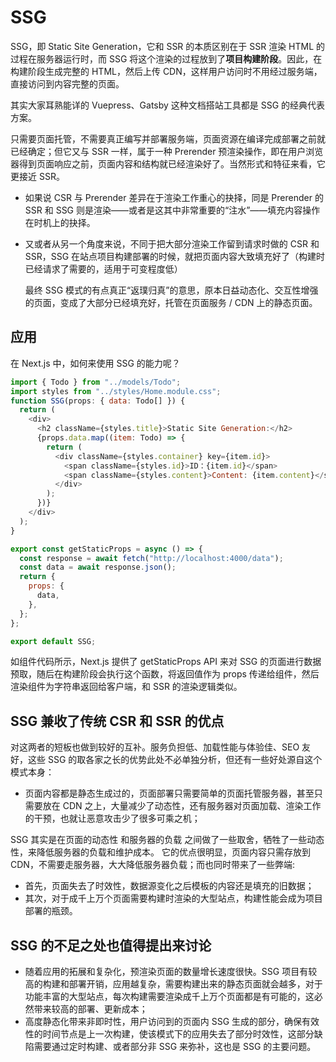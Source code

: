# SSG

SSG，即 Static Site Generation，它和 SSR 的本质区别在于 SSR 渲染 HTML 的过程在服务器运行时，而 SSG 将这个渲染的过程放到了**项目构建阶段**。因此，在构建阶段生成完整的 HTML，然后上传 CDN，这样用户访问时不用经过服务端，直接访问到内容完整的页面。

其实大家耳熟能详的 Vuepress、Gatsby 这种文档搭站工具都是 SSG 的经典代表方案。

只需要页面托管，不需要真正编写并部署服务端，页面资源在编译完成部署之前就已经确定；但它又与 SSR 一样，属于一种 Prerender 预渲染操作，即在用户浏览器得到页面响应之前，页面内容和结构就已经渲染好了。当然形式和特征来看，它更接近 SSR。

- 如果说 CSR 与 Prerender 差异在于渲染工作重心的抉择，同是 Prerender 的 SSR 和 SSG 则是渲染——或者是这其中非常重要的“注水”——填充内容操作在时机上的抉择。

- 又或者从另一个角度来说，不同于把大部分渲染工作留到请求时做的 CSR 和 SSR，SSG 在站点项目构建部署的时候，就把页面内容大致填充好了（构建时已经请求了需要的，适用于可变程度低）

  最终 SSG 模式的有点真正“返璞归真”的意思，原本日益动态化、交互性增强的页面，变成了大部分已经填充好，托管在页面服务 / CDN 上的静态页面。

## 应用

在 Next.js 中，如何来使用 SSG 的能力呢？

```js
import { Todo } from "../models/Todo";
import styles from "../styles/Home.module.css";
function SSG(props: { data: Todo[] }) {
  return (
    <div>
      <h2 className={styles.title}>Static Site Generation:</h2>
      {props.data.map((item: Todo) => {
        return (
          <div className={styles.container} key={item.id}>
            <span className={styles.id}>ID：{item.id}</span>
            <span className={styles.content}>Content: {item.content}</span>
          </div>
        );
      })}
    </div>
  );
}

export const getStaticProps = async () => {
  const response = await fetch("http://localhost:4000/data");
  const data = await response.json();
  return {
    props: {
      data,
    },
  };
};

export default SSG;
```

如组件代码所示，Next.js 提供了 getStaticProps API 来对 SSG 的页面进行数据预取，随后在构建阶段会执行这个函数，将返回值作为 props 传递给组件，然后渲染组件为字符串返回给客户端，和 SSR 的渲染逻辑类似。

## SSG 兼收了传统 CSR 和 SSR 的优点

对这两者的短板也做到较好的互补。服务负担低、加载性能与体验佳、SEO 友好，这些 SSG 的取各家之长的优势此处不必单独分析，但还有一些好处源自这个模式本身：

- 页面内容都是静态生成过的，页面部署只需要简单的页面托管服务器，甚至只需要放在 CDN 之上，大量减少了动态性，还有服务器对页面加载、渲染工作的干预，也就让恶意攻击少了很多可乘之机；

SSG 其实是在页面的动态性 和服务器的负载 之间做了一些取舍，牺牲了一些动态性，来降低服务器的负载和维护成本。
它的优点很明显，页面内容只需存放到 CDN，不需要走服务器，大大降低服务器负载；而也同时带来了一些弊端:

- 首先，页面失去了时效性，数据源变化之后模板的内容还是填充的旧数据；
- 其次，对于成千上万个页面需要构建时渲染的大型站点，构建性能会成为项目部署的瓶颈。

## SSG 的不足之处也值得提出来讨论

- 随着应用的拓展和复杂化，预渲染页面的数量增长速度很快。SSG 项目有较高的构建和部署开销，应用越复杂，需要构建出来的静态页面就会越多，对于功能丰富的大型站点，每次构建需要渲染成千上万个页面都是有可能的，这必然带来较高的部署、更新成本；
- 高度静态化带来非即时性，用户访问到的页面内 SSG 生成的部分，确保有效性的时间节点是上一次构建，使该模式下的应用失去了部分时效性，这部分缺陷需要通过定时构建、或者部分非 SSG 来弥补，这也是 SSG 的主要问题。
